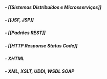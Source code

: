##### - [[Sistemas Distribuídos e Microsserviços]]
##### - [[JSF, JSP]]
##### - [[Padrões REST]]
##### - [[HTTP Response Status Code]]
##### - XHTML
##### - XML, XSLT, UDDI, WSDL  SOAP